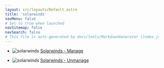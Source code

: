```yaml
---
layout: src/layouts/Default.astro
title: 'solarwinds'
navMenu: false
# Set to true when launched
navSitemap: false
navSearch: false
# This file is auto-generated by docs/tools/MarkdownGenerator (index.js)
---
```


<ul>

<li>

![solarwinds](https://i.octopus.com/library/step-templates/solarwinds.png) [Solarwinds - Manage](/integrations/solarwinds/solarwinds-manage)

</li>
        
<li>

![solarwinds](https://i.octopus.com/library/step-templates/solarwinds.png) [Solarwinds - Unmanage](/integrations/solarwinds/solarwinds-unmanage)

</li>
        
</ul>
